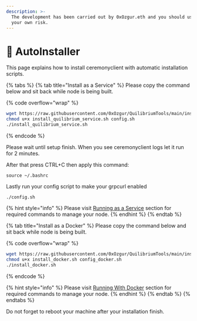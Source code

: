 ```yaml
---
description: >-
  The development has been carried out by 0xOzgur.eth and you should use it at
  your own risk.
---
```


# 🤖 AutoInstaller

This page explains how to install ceremonyclient with automatic installation scripts.&#x20;

{% tabs %}
{% tab title="Install as a Service" %}
Please copy the command below and sit back while node is being built.

{% code overflow="wrap" %}
```bash
wget https://raw.githubusercontent.com/0xOzgur/QuilibriumTools/main/install/install_quilibrium_service.sh https://raw.githubusercontent.com/0xOzgur/QuilibriumTools/main/configuration/config.sh
chmod u+x install_quilibrium_service.sh config.sh
./install_quilibrium_service.sh
```
{% endcode %}

Please wait until setup finish. When you see ceremonyclient logs let it run for 2 minutes.&#x20;

After that press CTRL+C then apply this command:

```
source ~/.bashrc
```

Lastly run your config script to make your grpcurl enabled

```
./config.sh
```

{% hint style="info" %}
Please visit [Running as a Service](installation/installing-node/running-as-a-service.md) section for required commands to manage your node.
{% endhint %}
{% endtab %}

{% tab title="Install as a Docker" %}
Please copy the command below and sit back while node is being built.

{% code overflow="wrap" %}
```bash
wget https://raw.githubusercontent.com/0xOzgur/QuilibriumTools/main/install/install_docker.sh https://raw.githubusercontent.com/0xOzgur/QuilibriumTools/main/configuration/config_docker.sh
chmod u+x install_docker.sh config_docker.sh
./install_docker.sh
```
{% endcode %}

{% hint style="info" %}
Please visit [Running With Docker](installation/installing-node/running-with-docker.md) section for required commands to manage your node.
{% endhint %}
{% endtab %}
{% endtabs %}

Do not forget to reboot your machine after your installation finish.
